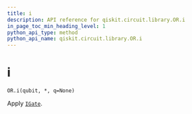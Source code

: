 ```yaml
---
title: i
description: API reference for qiskit.circuit.library.OR.i
in_page_toc_min_heading_level: 1
python_api_type: method
python_api_name: qiskit.circuit.library.OR.i
---
```


# i

<span id="qiskit.circuit.library.OR.i" />

`OR.i(qubit, *, q=None)`

Apply [`IGate`](qiskit.circuit.library.IGate "qiskit.circuit.library.IGate").

